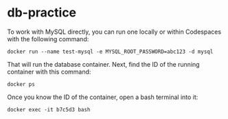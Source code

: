 # db-practice

To work with MySQL directly, you can run one locally or within Codespaces with the following command:

```
docker run --name test-mysql -e MYSQL_ROOT_PASSWORD=abc123 -d mysql
```

That will run the database container. Next, find the ID of the running container with this command:
```
docker ps
```
Once you know the ID of the container, open a bash terminal into it:
```
docker exec -it b7c5d3 bash
```
